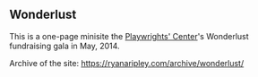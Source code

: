 ## Wonderlust

This is a one-page minisite the [Playwrights' Center](https://pwcenter.org)'s Wonderlust fundraising gala in May, 2014.

Archive of the site: https://ryanaripley.com/archive/wonderlust/
 
